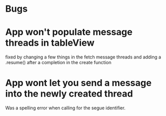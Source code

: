 #  Bugs
# App won't populate message threads in tableView
fixed by changing a few things in the fetch message threads and adding a .resume() after a completion in the create function

# App wont let you send a message into the newly created thread
Was a spelling error when calling for the segue identifier.

